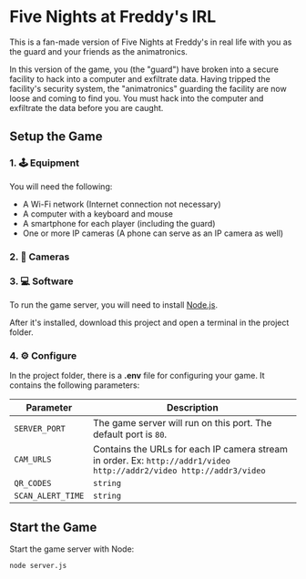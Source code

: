 
# Five Nights at Freddy's IRL

This is a fan-made version of Five Nights at Freddy's in real life with you as the guard and your friends as the animatronics.

In this version of the game, you (the "guard") have broken into a secure facility to hack into a computer and exfiltrate data. Having tripped the facility's security system, the "animatronics" guarding the facility are now loose and coming to find you. You must hack into the computer and exfiltrate the data before you are caught.
## Setup the Game

### 1. 🕹️ Equipment
You will need the following:
- A Wi-Fi network (Internet connection not necessary)
- A computer with a keyboard and mouse
- A smartphone for each player (including the guard)
- One or more IP cameras (A phone can serve as an IP camera as well)

### 2. 🎥 Cameras


### 3. 💻 Software
To run the game server, you will need to install [Node.js](https://nodejs.org/en/).

After it's installed, download this project and open a terminal in the project folder.

### 4. ⚙️ Configure
In the project folder, there is a **.env** file for configuring your game. It contains the following parameters:

| Parameter | Description |
| - | - |
| `SERVER_PORT` | The game server will run on this port. The default port is `80`. |
| `CAM_URLS` | Contains the URLs for each IP camera stream in order. Ex: `http://addr1/video http://addr2/video http://addr3/video` |
| `QR_CODES` | `string` |
| `SCAN_ALERT_TIME` | `string` |


## Start the Game

Start the game server with Node:

```
node server.js
```

